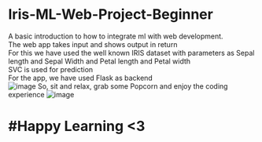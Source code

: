 # Iris-ML-Web-Project-Beginner
A basic introduction to how to integrate ml with web development. <br>
The web app takes input and shows output in return<br>
For this we have used the well known IRIS dataset with parameters as Sepal length and Sepal Width and Petal length and Petal width<br>
SVC is used for prediction<br>
For the app, we have used Flask as backend<br>
![image](https://user-images.githubusercontent.com/68042268/120759707-ea9a1280-c530-11eb-8489-45cbd6d31d55.png)
So, sit and relax, grab some Popcorn and enjoy the coding experience
 ![image](https://user-images.githubusercontent.com/68042268/120759903-2503af80-c531-11eb-8546-730e7d8dd0f4.png)
<br>
<h1>#Happy Learning <3</h1>
